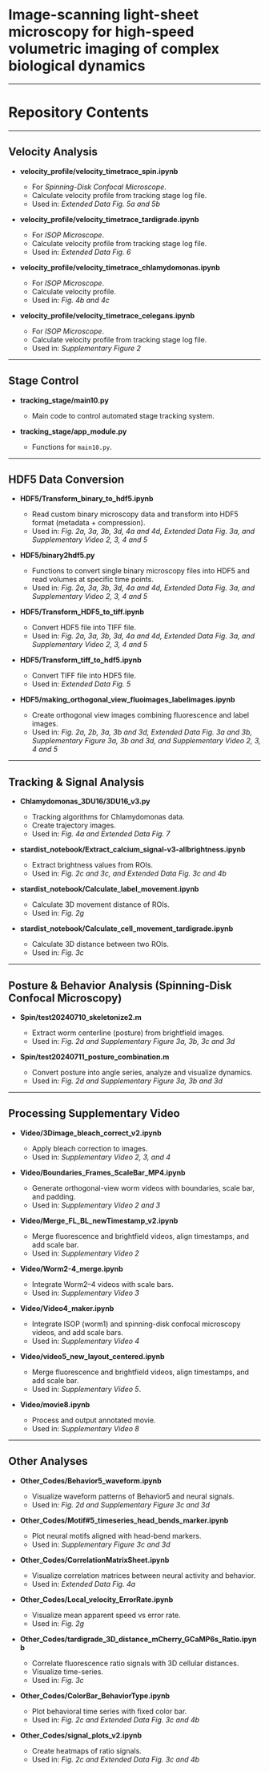 # Image-scanning light-sheet microscopy for high-speed volumetric imaging of complex biological dynamics

---

# Repository Contents

---

## Velocity Analysis
- **velocity_profile/velocity_timetrace_spin.ipynb**  
  - For *Spinning-Disk Confocal Microscope*.  
  - Calculate velocity profile from tracking stage log file.  
  - Used in: *Extended Data Fig. 5a and 5b*

- **velocity_profile/velocity_timetrace_tardigrade.ipynb**  
  - For *ISOP Microscope*.  
  - Calculate velocity profile from tracking stage log file.  
  - Used in: *Extended Data Fig. 6*

- **velocity_profile/velocity_timetrace_chlamydomonas.ipynb**  
  - For *ISOP Microscope*.  
  - Calculate velocity profile.  
  - Used in: *Fig. 4b and 4c*

- **velocity_profile/velocity_timetrace_celegans.ipynb**  
  - For *ISOP Microscope*.  
  - Calculate velocity profile from tracking stage log file.  
  - Used in: *Supplementary Figure 2*

---

## Stage Control
- **tracking_stage/main10.py**  
  - Main code to control automated stage tracking system.

- **tracking_stage/app_module.py**  
  - Functions for `main10.py`.

---

## HDF5 Data Conversion
- **HDF5/Transform_binary_to_hdf5.ipynb**  
  - Read custom binary microscopy data and transform into HDF5 format (metadata + compression).  
  - Used in: *Fig. 2a, 3a, 3b, 3d, 4a and 4d, Extended Data Fig. 3a, and Supplementary Video 2, 3, 4 and 5*

- **HDF5/binary2hdf5.py**  
  - Functions to convert single binary microscopy files into HDF5 and read volumes at specific time points.  
  - Used in: *Fig. 2a, 3a, 3b, 3d, 4a and 4d, Extended Data Fig. 3a, and Supplementary Video 2, 3, 4 and 5*

- **HDF5/Transform_HDF5_to_tiff.ipynb**  
  - Convert HDF5 file into TIFF file.  
  - Used in: *Fig. 2a, 3a, 3b, 3d, 4a and 4d, Extended Data Fig. 3a, and Supplementary Video 2, 3, 4 and 5*

- **HDF5/Transform_tiff_to_hdf5.ipynb**  
  - Convert TIFF file into HDF5 file.  
  - Used in: *Extended Data Fig. 5*

- **HDF5/making_orthogonal_view_fluoimages_labelimages.ipynb**  
  - Create orthogonal view images combining fluorescence and label images.  
  - Used in: *Fig. 2a, 2b, 3a, 3b and 3d, Extended Data Fig. 3a and 3b, Supplementary Figure 3a, 3b and 3d, and Supplementary Video 2, 3, 4 and 5*

---

## Tracking & Signal Analysis
- **Chlamydomonas_3DU16/3DU16_v3.py**  
  - Tracking algorithms for Chlamydomonas data.  
  - Create trajectory images.  
  - Used in: *Fig. 4a and Extended Data Fig. 7*

- **stardist_notebook/Extract_calcium_signal-v3-allbrightness.ipynb**  
  - Extract brightness values from ROIs.  
  - Used in: *Fig. 2c and 3c, and Extended Data Fig. 3c and 4b*

- **stardist_notebook/Calculate_label_movement.ipynb**  
  - Calculate 3D movement distance of ROIs.  
  - Used in: *Fig. 2g*

- **stardist_notebook/Calculate_cell_movement_tardigrade.ipynb**  
  - Calculate 3D distance between two ROIs.  
  - Used in: *Fig. 3c*

---

## Posture & Behavior Analysis (Spinning-Disk Confocal Microscopy)
- **Spin/test20240710_skeletonize2.m**  
  - Extract worm centerline (posture) from brightfield images.  
  - Used in: *Fig. 2d and Supplementary Figure 3a, 3b, 3c and 3d*

- **Spin/test20240711_posture_combination.m**  
  - Convert posture into angle series, analyze and visualize dynamics.  
  - Used in: *Fig. 2d and Supplementary Figure 3a, 3b and 3d*


---

## Processing Supplementary Video
- **Video/3Dimage_bleach_correct_v2.ipynb**  
  - Apply bleach correction to images.  
  - Used in: *Supplementary Video 2, 3, and 4*

- **Video/Boundaries_Frames_ScaleBar_MP4.ipynb**  
  - Generate orthogonal-view worm videos with boundaries, scale bar, and padding.  
  - Used in: *Supplementary Video 2 and 3*

- **Video/Merge_FL_BL_newTimestamp_v2.ipynb**  
  - Merge fluorescence and brightfield videos, align timestamps, and add scale bar.  
  - Used in: *Supplementary Video 2*

- **Video/Worm2-4_merge.ipynb**  
  - Integrate Worm2–4 videos with scale bars.  
  - Used in: *Supplementary Video 3*

- **Video/Video4_maker.ipynb**  
  - Integrate ISOP (worm1) and spinning-disk confocal microscopy videos, and add scale bars.  
  - Used in: *Supplementary Video 4*

- **Video/video5_new_layout_centered.ipynb**  
  - Merge fluorescence and brightfield videos, align timestamps, and add scale bar.
  - Used in: *Supplementary Video 5*.

- **Video/movie8.ipynb**  
  - Process and output annotated movie.  
  - Used in: *Supplementary Video 8*

---

## Other Analyses
- **Other_Codes/Behavior5_waveform.ipynb**  
  - Visualize waveform patterns of Behavior5 and neural signals.  
  - Used in: *Fig. 2d and Supplementary Figure 3c and 3d*

- **Other_Codes/Motif#5_timeseries_head_bends_marker.ipynb**  
  - Plot neural motifs aligned with head-bend markers.  
  - Used in: *Supplementary Figure 3c and 3d*

- **Other_Codes/CorrelationMatrixSheet.ipynb**  
  - Visualize correlation matrices between neural activity and behavior.  
  - Used in: *Extended Data Fig. 4a*

- **Other_Codes/Local_velocity_ErrorRate.ipynb**  
  - Visualize mean apparent speed vs error rate.  
  - Used in: *Fig. 2g*

- **Other_Codes/tardigrade_3D_distance_mCherry_GCaMP6s_Ratio.ipynb**  
  - Correlate fluorescence ratio signals with 3D cellular distances.  
  - Visualize time-series.  
  - Used in: *Fig. 3c*

- **Other_Codes/ColorBar_BehaviorType.ipynb**  
  - Plot behavioral time series with fixed color bar.  
  - Used in: *Fig. 2c and Extended Data Fig. 3c and 4b*

- **Other_Codes/signal_plots_v2.ipynb**  
  - Create heatmaps of ratio signals.  
  - Used in: *Fig. 2c and Extended Data Fig. 3c and 4b*

